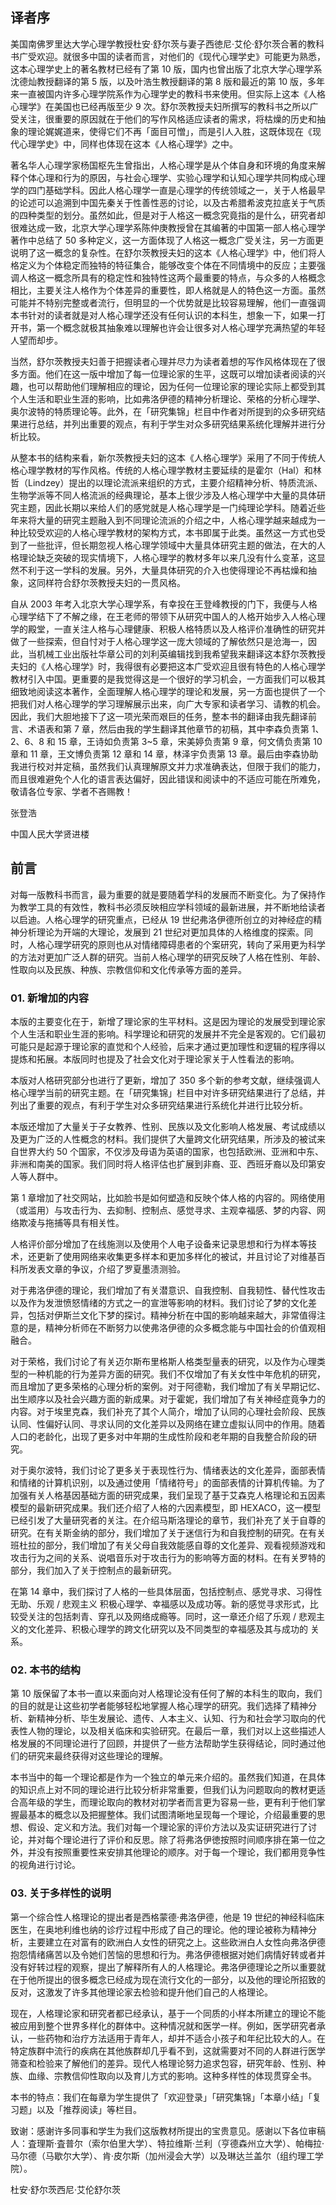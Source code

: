## 译者序

美国南佛罗里达大学心理学教授杜安·舒尔茨与妻子西徳尼·艾伦·舒尔茨合著的教科书广受欢迎。就很多中国的读者而言，对他们的《现代心理学史》可能更为熟悉，这本心理学史上的著名教材已经有了第 10 版，国内也曾出版了北京大学心理学系沈德灿教授翻译的第 5 版，以及叶浩生教授翻译的第 8 版和最近的第 10 版，多年来一直被国内许多心理学院系作为心理学史的教科书来使用。但实际上这本《人格心理学》在美国也已经再版至少 9 次。舒尔茨教授夫妇所撰写的教科书之所以广受关注，很重要的原因就在于他们的写作风格适应读者的需求，将枯燥的历史和抽象的理论娓娓道来，使得它们不再「面目可憎」，而是引人入胜，这既体现在《现代心理学史》中，同样也体现在这本《人格心理学》之中。

著名华人心理学家杨国枢先生曾指出，人格心理学是从个体自身和环境的角度来解释个体心理和行为的原因，与社会心理学、实验心理学和认知心理学共同构成心理学的四门基础学科。因此人格心理学一直是心理学的传统领域之一，关于人格最早的论述可以追溯到中国先秦关于性善性恶的讨论，以及古希腊希波克拉底关于气质的四种类型的划分。虽然如此，但是对于人格这一概念究竟指的是什么，研究者却很难达成一致，北京大学心理学系陈仲庚教授曾在其编著的中国第一部人格心理学著作中总结了 50 多种定义，这一方面体现了人格这一概念广受关注，另一方面更说明了这一概念的复杂性。在舒尔茨教授夫妇的这本《人格心理学》中，他们将人格定义为个体稳定而独特的特征集合，能够改变个体在不同情境中的反应；主要强调人格这一概念所具有的稳定性和独特性这两个最重要的特点，与众多的人格概念相比，主要关注人格作为个体差异的重要性，即人格就是人的特色这一方面。虽然可能并不特别完整或者流行，但明显的一个优势就是比较容易理解，他们一直强调本书针对的读者就是对人格心理学还没有任何认识的本科生，想象一下，如果一打开书，第一个概念就极其抽象难以理解也许会让很多对人格心理学充满热望的年轻人望而却步。

当然，舒尔茨教授夫妇善于把握读者心理并尽力为读者着想的写作风格体现在了很多方面。他们在这一版中增加了每一位理论家的生平，这既可以增加读者阅读的兴趣，也可以帮助他们理解相应的理论，因为任何一位理论家的理论实际上都受到其个人生活和职业生涯的影响，比如弗洛伊德的精神分析理论、荣格的分析心理学、奥尔波特的特质理论等。此外，在「研究集锦」栏目中作者对所提到的众多研究结果进行总结，并列出重要的观点，有利于学生对众多研究结果系统化理解并进行分析比较。

从整本书的结构来看，新尔茨教授夫妇的这本《人格心理学》采用了不同于传统人格心理学教材的写作风格。传统的人格心理学教材主要延续的是霍尔（Hal）和林哲（Lindzey）提出的以理论流派来组织的方式，主要介绍精神分析、特质流派、生物学派等不同人格流派的经典理论，基本上很少涉及人格心理学中大量的具体研究主题，因此长期以来给人们的感党就是人格心理学是一门纯理论学科。随着近些年来将大量的研究主题融入到不同理论流派的介绍之中，人格心理学越来越成为一种比较受欢迎的人格心理学教材的架构方式，本书即属于此类。虽然这一方式也受到了一些批评，但长期忽视人格心理学领域中大量具体研究主题的做法，在大的人格理论缺乏突破的现实情境下，人格心理学的教材多年以来几没有什么变革，这显然不利于这一学科的发展。另外，大量具体研究的介入也使得理论不再枯燥和抽象，这同样符合舒尔茨教授夫妇的一贯风格。

自从 2003 年考入北京大学心理学系，有幸投在王登峰教授的门下，我便与人格心理学结下了不解之缘，在王老师的带领下从研究中国人的人格开始步入人格心理学的殿堂，一直关注人格与心理健康、积极人格特质以及人格评价准确性的研究并做了一些探索，但自忖对于人格心理学这一庞大领域的了解依然只是沧海一，因此，当机械工业出版社华章公司的刘利英编辑找到我希望我来翻译这本舒尔茨教授夫妇的《人格心理学》时，我得很有必要把这本广受欢迎且很有特色的人格心理学教材引入中国。更重要的是我觉得这是一个很好的学习机会，一方面我们可以极其细致地阅读这本著作，全面理解人格心理学的理论和发展，另一方面也提供了一个把我们对人格心理学的学习理解展示出来，向广大专家和读者学习、请教的机会。因此，我们大胆地接下了这一项光荣而艰巨的任务，整本书的翻译由我先翻译前言、术语表和第 7 章，然后由我的学生翻译其他章节的初稿，其中李森负责第 1、2、6、8 和 15 章，王诗如负责第 3~5 章，宋美婷负责第 9 章，何文倩负责第 10 章和 11 章，王文博负责第 12 章和 14 章，林泽宇负责第 13 章。最后由李森协助我进行校对并定稿，虽然我们认真理解原文并力求准确表达，但限于我们的能力，而且很难避免个人化的语言表达偏好，因此错误和阅读中的不适应可能在所难免，敬请各位专家、学者不吝赐教！

张登浩

中国人民大学贤进楼

## 前言

对每一版教科书而言，最为重要的就是要随着学科的发展而不断变化。为了保持作为教学工具的有效性，教科书必须反映相应学科领域的最新进展，并不断地给读者以启迪。人格心理学的研究重点，已经从 19 世纪弗洛伊德所创立的对神经症的精神分析理论为开端的大理论，发展到 21 世纪对更加具体的人格维度的探索。同时，人格心理学研究的原则也从对情绪障碍患者的个案研究，转向了采用更为科学的方法对更加广泛人群的研究。当前人格心理学的研究反映了人格在性别、年龄、性取向以及民族、种族、宗教信仰和文化传承等方面的差异。

### 01. 新增加的内容

本版的主要变化在于，新增了理论家的生平材料。这是因为理论的发展受到理论家个人生活和职业生涯的影响。科学理论和研究的发展并不完全是客观的。它们最初可能只是起源于理论家的直觉和个人经验，后来才通过更加理性和逻辑的程序得以提炼和拓展。本版同时也提及了社会文化对于理论家关于人性看法的影响。

本版对人格研究部分也进行了更新，增加了 350 多个新的参考文献，继续强调人格心理学当前的研究主题。在「研究集锦」栏目中对许多研究结果进行了总结，并列出了重要的观点，有利于学生对众多研究结果进行系统化并进行比较分析。

本版还增加了大量关于子女教养、性别、民族以及文化影响人格发展、考试成绩以及更为广泛的人性概念的材料。我们提供了大量跨文化研究结果，所涉及的被试来自世界大约 50 个国家，不仅涉及母语为英语的国家，也包括欧洲、亚洲和中东、非洲和南美的国家。我们同时将人格评估也扩展到非裔、亚、西班牙裔以及印第安人等人群中。

第 1 章增加了社交网站，比如脸书是如何塑造和反映个体人格的内容的。网络使用（或滥用）与攻击行为、去抑制、控制点、感觉寻求、主观幸福感、梦的内容、网络欺凌与拖捕等具有相关性。

人格评价部分增加了在线施测以及使用个人电子设备来记录思想和行为样本等技术，还更新了使用网络来收集更多样本和更加多样化的被试，并且讨论了对维基百科所发表文章的争议，介绍了罗夏墨渍测验。

对于弗洛伊德的理论，我们增加了有关潜意识、自我控制、自我韧性、替代性攻击以及作为发泄愤怒情绪的方式之一的宣泄等影响的材料。我们讨论了梦的文化差异，包括对伊斯兰文化下梦的探讨。精神分析在中国的影响越来越大，非常值得注意的是，精神分析师在不断努力以使弗洛伊德的众多概念能与中国社会的价值观相融合。

对于荣格，我们讨论了有关迈尔斯布里格斯人格类型量表的研究，以及作为心理类型的一种机能的行为差异方面的研究。我们不仅增加了有关女性中年危机的研究，而且增加了更多荣格的心理分析的案例。对于阿德勒，我们增加了有关早期记忆、出生顺序以及社会兴趣方面的新成果。对于霍妮，我们增加了有关神经症竟争力的内容。对于埃里克森，我们补充了其个人简介，增加了认同的心理社会阶段、民族认同、性偏好认同、寻求认同的文化差异以及网络在建立虚拟认同中的作用。随着人口的老龄化，出现了更多对中年期的生成性阶段和老年期的自我整合阶段的研究。

对于奥尔波特，我们讨论了更多关于表现性行为、情绪表达的文化差异，面部表情和情绪的计算机识别，以及通过使用「情绪符号」的面部表情的计算机传输。为了加强有关人格基因基础方面的研究成果，我们呈现了基于艾森克人格理论和五因素模型的最新研究成果。我们还介绍了人格的六因素模型，即 HEXACO，这一模型已经引发了大量研究者的关注。在介绍马斯洛理论的章节，我们补充了关于自尊的研究。在有关斯金纳的部分，我们增加了关于迷信行为和自我控制的研究。在有关班杜拉的部分，我们增加了有关父母自我效能感自尊的文化差异、观看视频游戏和攻击行为之间的关系、说唱音乐对于攻击行为的影响等方面的材料。在有关罗特的部分，我们加入了关于控制点的最新研究。

在第 14 章中，我们探讨了人格的一些具体层面，包括控制点、感党寻求、习得性无助、乐观 / 悲观主义 积极心理学、幸福感以及成功等。新的感觉寻求形式，比较受关注的包括刺青、穿孔以及网络成瘾等。同时，这一章还介绍了乐观 / 悲观主义的文化差异、积极心理学的跨文化研究以及不同类型的幸福感及其与成功的 关系。

### 02. 本书的结构

第 10 版保留了本书一直以来面向对人格理论没有任何了解的本科生的取向，我们的目的就是让这些初学者能够轻松地掌握人格心理学的研究。我们选择了精神分析、新精神分析、毕生发展论、遗传、人本主义、认知、行为和社会学习取向的代表性人物的理论，以及相关临床和实验研究。在最后一章，我们对以上这些描述人格发展的不同理论进行了回顾，并提供了一些方法帮助学生获得结论，同时通过他们的研究来最终获得对这些理论的理解。

本书当中的每一个理论都是作为一个独立的单元来介绍的。虽然我们知道，在具体的知识点上对不同的理论进行比较分析非常重要，但我们认为问题取向的教材更适合高年级的学生，而理论取向的教材对初学者而言更为容易一些，更有利于他们掌握最基本的概念以及把握整体。我们试图清晰地呈现每一个理论，介绍最重要的思想、假设、定义和方法。我们对每一个理论家的评价方法以及实证研究进行了讨论，并对每个理论进行了评价和反思。除了将弗洛伊徳按照时间顺序排在第一位之外，并没有按照重要性来安排其他理论的顺序。对于每一个理论，我们都用竞争性的视角进行讨论。

### 03. 关于多样性的说明

第一个综合性人格理论的提出者是西格蒙德·弗洛伊德，他是 19 世纪的神经科临床医生，在奥地利维也纳的诊疗过程中形成了自己的理论。他的理论被称为精神分析，主要建立在对富有的欧洲白人女性的研究之上。这些欧洲白人女性向弗洛伊德抱怨情绪痛苦以及令她们苦恼的思想和行为。弗洛伊德根据对她们病情好转或者并没有好转过程的观察，提出了解释所有人的人格理论。弗洛伊德理论之所以重要就在于他所提出的很多概念已经成为现在流行文化的一部分，以及他的理论所招致的反对，这激发了许多其他理论家去检验和提升他们自己的人格理论。

现在，人格理论家和研究者都已经承认，基于一个同质的小样本所建立的理论不能被应用到整个世界多样化的群体中。这种情况就和医学一样。例如，医学研究者承认，一些药物和治疗方法适用于青年人，却并不适合小孩子和年纪比较大的人。在特定族群中流行的疾病在其他族群却几乎看不到，这就需要对不同的人群进行医学筛查和检验来了解他们的差异。现代人格理论努力追求包容，研究年龄、性别、种族、血缘、宗教信仰性取向以及育儿方式的影响。这种多样性的体现贯穿全书。

本书的特点：我们在每章为学生提供了「欢迎登录」「研究集锦」「本章小结」「复习题」以及「推荐阅读」等栏目。

致谢：感谢许多同事和学生为我们这版教材所提出的宝贵意见。感谢以下各位审稿人：査理斯·査普尔（索尔伯里大学）、特拉维斯·兰利（亨德森州立大学）、帕梅拉·马尔德（马歇尔大学）、肯·皮尔斯（加州浸会大学）以及琳达兰盖尔（组约理工学院）。

杜安·舒尔茨西尼·艾伦舒尔茨